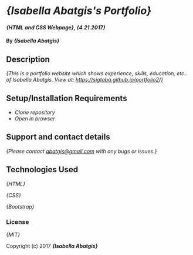 # _{Isabella Abatgis's Portfolio}_

#### _{HTML and CSS Webpage}, {4.21.2017}_

#### By _**{Isabella Abatgis}**_

## Description

_{This is a portfolio website which shows experience, skills, education, etc.. of Isabella Abatgis. View at: https://sigtaba.github.io/portfolio2/}_

## Setup/Installation Requirements

* _Clone repository_
* _Open in browser_

## Support and contact details

_{Please contact abatgis@gmail.com with any bugs or issues.}_

## Technologies Used

_{HTML}_

_{CSS}_

_{Bootstrap}_

### License

*{MIT}*

Copyright (c) 2017 **_{Isabella Abatgis}_**
